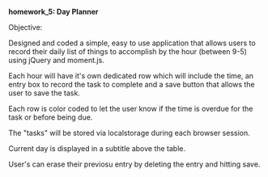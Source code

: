 <strong>homework_5: Day Planner</strong>

Objective:

Designed and coded a simple, easy to use application that allows users to record their daily list of things to accomplish by the hour (between 9-5) using jQuery and moment.js.

Each hour will have it's own dedicated row which will include the time, an entry box to record the task to complete and a save button that allows the user to save the task.

Each row is color coded to let the user know if the time is overdue for the task or before being due.

The "tasks" will be stored via localstorage during each browser session.

Current day is displayed in a subtitle above the table. 

User's can erase their previosu entry by deleting the entry and hitting save.


